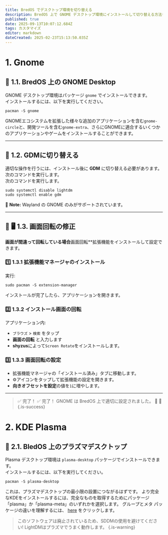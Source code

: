 ```yaml
---
title: BredOS でデスクトップ環境を切り替える
description: BredOS 上で GNOME デスクトップ環境にインストールして切り替える方法を学びます。
published: true
date: 2025-09-13T10:07:12.684Z
tags: カスタマイズ
editor: markdown
dateCreated: 2025-02-23T15:13:50.035Z
---
```


# 1. Gnome

## 🎨 1.1. BredOS 上の GNOME Desktop

GNOME デスクトップ環境はパッケージ `gnome` でインストールできます。\
インストールするには、以下を実行してください。

```
pacman -S gnome
```

GNOMEエコシステムを拡張した様々な追加のアプリケーションを含む`gnome-circle`と、開発ツールを含む`gnome-extra`、さらにGNOMEに適合するいくつかのアプリケーションやゲームをインストールすることができます。

---

## 🔄 1.2. GDMに切り替える

適切な操作を行うには、インストール後に **GDM** に切り替える必要があります。\
次のコマンドを実行します。\
次のコマンドを実行します。

```
sudo systemctl disable lightdm
sudo systemctl enable gdm
```

📝 **Note:** Wayland の GNOME のみがサポートされています。

---

## 🔄 🖥️ 1.3. 画面回転の修正

**画面が間違って回転している場合**画面回転\*\*拡張機能をインストールして設定できます。

### 1️⃣ 1.3.1 拡張機能マネージャのインストール

実行:

```
sudo pacman -S extension-manager
```

インストールが完了したら、アプリケーションを開きます。

### 2️⃣ 1.3.2 インストール画面の回転

アプリケーション内:

- `ブラウズ` > `検索` をタップ
- **画面の回転** と入力します
- **shyzus**によって`Screen Rotate`をインストールします。

### 3️⃣ 1.3.3 画面回転の設定

- 拡張機能マネージャの「インストール済み」タブに移動します。
- ⚙️アイコンをタップして拡張機能の設定を開きます。
- **向きオフセットを設定**の値を`1`に増やします。

---

> ✅ 完了！ ✅ 完了！ GNOME は BredOS 上で適切に設定されました。 🚀 🚀\
> {.is-success}

# 2. KDE Plasma

## 🎨 2.1. BledOS 上のプラズマデスクトップ

Plasma デスクトップ環境は `plasma-desktop` パッケージでインストールできます。\
インストールするには、以下を実行してください。

```
pacman -S plasma-desktop
```

これは、プラズマデスクトップの最小限の設置につながるはずです。 より完全なKDEをインストールするには、完全なものを取得するためにパッケージ「plasma」か「plasma-meta」のいずれかを選択します。 グループとメタ パッケージの違いを理解するには、 [here](https://wiki.archlinux.org/title/Meta_package_and_package_group) をクリックします。

> このソフトウェアは廃止されているため、SDDMの使用を避けてください! LightDMはプラズマでうまく動作します。
> {.is-warning}
